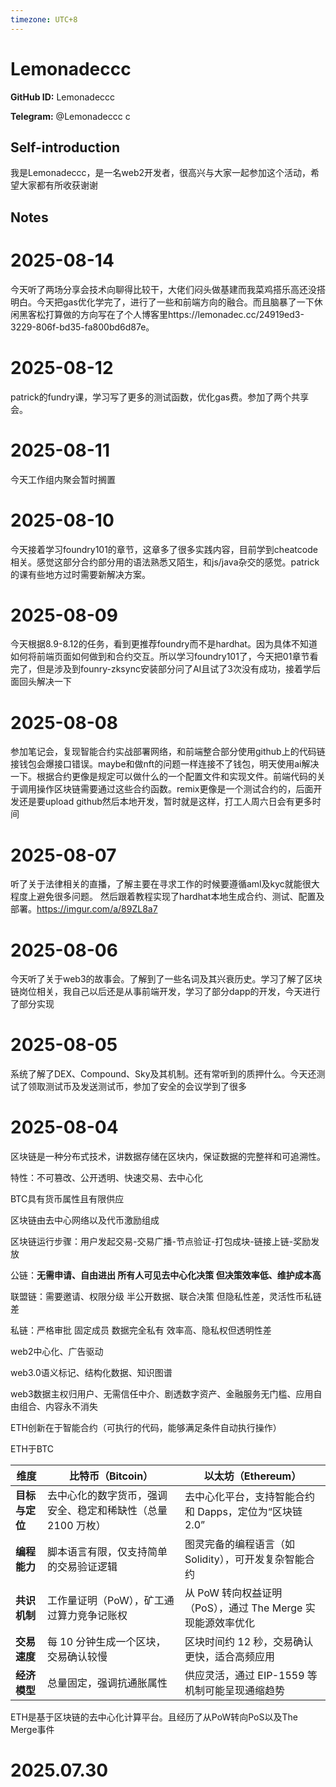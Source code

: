 ```yaml
---
timezone: UTC+8
---
```


# Lemonadeccc

**GitHub ID:** Lemonadeccc

**Telegram:** @Lemonadeccc c

## Self-introduction

我是Lemonadeccc，是一名web2开发者，很高兴与大家一起参加这个活动，希望大家都有所收获谢谢

## Notes

<!-- Content_START -->
# 2025-08-14

今天听了两场分享会技术向聊得比较干，大佬们闷头做基建而我菜鸡搭乐高还没搭明白。今天把gas优化学完了，进行了一些和前端方向的融合。而且脑暴了一下休闲黑客松打算做的方向写在了个人博客里https://lemonadec.cc/24919ed3-3229-806f-bd35-fa800bd6d87e。

# 2025-08-12

patrick的fundry课，学习写了更多的测试函数，优化gas费。参加了两个共享会。

# 2025-08-11

今天工作组内聚会暂时搁置

# 2025-08-10

今天接着学习foundry101的章节，这章多了很多实践内容，目前学到cheatcode相关。感觉这部分合约部分用的语法熟悉又陌生，和js/java杂交的感觉。patrick的课有些地方过时需要新解决方案。

# 2025-08-09

今天根据8.9-8.12的任务，看到更推荐foundry而不是hardhat。因为具体不知道如何将前端页面如何做到和合约交互。所以学习foundry101了，今天把01章节看完了，但是涉及到founry-zksync安装部分问了AI且试了3次没有成功，接着学后面回头解决一下

# 2025-08-08

参加笔记会，复现智能合约实战部署网络，和前端整合部分使用github上的代码链接钱包会爆接口错误。maybe和做nft的问题一样连接不了钱包，明天使用ai解决一下。根据合约更像是规定可以做什么的一个配置文件和实现文件。前端代码的关于调用操作区块链需要通过这些合约函数。remix更像是一个测试合约的，后面开发还是要upload github然后本地开发，暂时就是这样，打工人周六日会有更多时间

# 2025-08-07

听了关于法律相关的直播，了解主要在寻求工作的时候要遵循aml及kyc就能很大程度上避免很多问题。
然后跟着教程实现了hardhat本地生成合约、测试、配置及部署。https://imgur.com/a/89ZL8a7

# 2025-08-06

今天听了关于web3的故事会。了解到了一些名词及其兴衰历史。学习了解了区块链岗位相关，我自己以后还是从事前端开发，学习了部分dapp的开发，今天进行了部分实现

# 2025-08-05

系统了解了DEX、Compound、Sky及其机制。还有常听到的质押什么。今天还测试了领取测试币及发送测试币，参加了安全的会议学到了很多

# 2025-08-04

区块链是一种分布式技术，讲数据存储在区块内，保证数据的完整祥和可追溯性。

特性：不可篡改、公开透明、快速交易、去中心化

BTC具有货币属性且有限供应

区块链由去中心网络以及代币激励组成

区块链运行步骤：用户发起交易-交易广播-节点验证-打包成块-链接上链-奖励发放

公链：**无需申请、自由进出    所有人可见去中心化决策   但决策效率低、维护成本高**

联盟链：需要邀请、权限分级  半公开数据、联合决策  但隐私性差，灵活性币私链差

私链：严格审批 固定成员   数据完全私有  效率高、隐私权但透明性差

web2中心化、广告驱动

web3.0语义标记、结构化数据、知识图谱

web3数据主权归用户、无需信任中介、剧透数字资产、金融服务无门槛、应用自由组合、内容永不消失

ETH创新在于智能合约（可执行的代码，能够满足条件自动执行操作）

ETH于BTC

| **维度** | **比特币（Bitcoin）** | **以太坊（Ethereum）** |
| --- | --- | --- |
| **目标与定位** | 去中心化的数字货币，强调安全、稳定和稀缺性（总量 2100 万枚） | 去中心化平台，支持智能合约和 Dapps，定位为“区块链 2.0” |
| **编程能力** | 脚本语言有限，仅支持简单的交易验证逻辑 | 图灵完备的编程语言（如 Solidity），可开发复杂智能合约 |
| **共识机制** | 工作量证明（PoW），矿工通过算力竞争记账权 | 从 PoW 转向权益证明（PoS），通过 The Merge 实现能源效率优化 |
| **交易速度** | 每 10 分钟生成一个区块，交易确认较慢 | 区块时间约 12 秒，交易确认更快，适合高频应用 |
| **经济模型** | 总量固定，强调抗通胀属性 | 供应灵活，通过 EIP-1559 等机制可能呈现通缩趋势 |

ETH是基于区块链的去中心化计算平台。且经历了从PoW转向PoS以及The Merge事件


# 2025.07.30


<!-- Content_END -->

